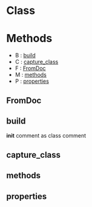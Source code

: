 # Class





# Methods
- B : [build](#build) 
- C : [capture_class](#capture_class) 
- F : [FromDoc](#fromdoc) 
- M : [methods](#methods) 
- P : [properties](#properties) 

## FromDoc





## build


__init__ comment as class comment




## capture_class





## methods





## properties





